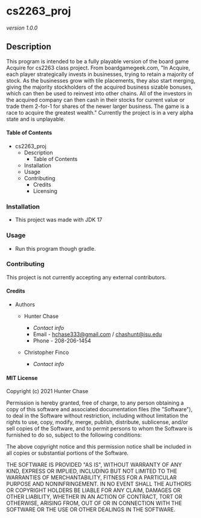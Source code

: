 # cs2263_proj
*version 1.0.0*

## Description
This program is intended to be a fully playable version of the board game Acquire for cs2263 class project.
   From boardgamegeek.com, "In Acquire, each player strategically invests in businesses, trying to retain a majority of stock. As the businesses grow with tile placements, they also start merging, giving the majority stockholders of the acquired business sizable bonuses, which can then be used to reinvest into other chains. All of the investors in the acquired company can then cash in their stocks for current value or trade them 2-for-1 for shares of the newer larger business. The game is a race to acquire the greatest wealth."
Currently the project is in a very alpha state and is unplayable.

#### Table of Contents
- cs2263_proj
  - Description
    - Table of Contents
  - Installation
  - Usage
  - Contributing
    - Credits
    - Licensing


### Installation
- This project was made with JDK 17


### Usage
- Run this program though gradle.


### Contributing
This project is not currently accepting any external contributors.


#### Credits
- Authors
  - Hunter Chase
    - *Contact info*
    - Email - hchase333@gmail.com / chashunt@isu.edu
    - Phone - 208-206-1454

  - Christopher Finco
    - *Contact info*


#### MIT License

Copyright (c) 2021 Hunter Chase

Permission is hereby granted, free of charge, to any person obtaining a copy
of this software and associated documentation files (the "Software"), to deal
in the Software without restriction, including without limitation the rights
to use, copy, modify, merge, publish, distribute, sublicense, and/or sell
copies of the Software, and to permit persons to whom the Software is
furnished to do so, subject to the following conditions:

The above copyright notice and this permission notice shall be included in all
copies or substantial portions of the Software.

THE SOFTWARE IS PROVIDED "AS IS", WITHOUT WARRANTY OF ANY KIND, EXPRESS OR
IMPLIED, INCLUDING BUT NOT LIMITED TO THE WARRANTIES OF MERCHANTABILITY,
FITNESS FOR A PARTICULAR PURPOSE AND NONINFRINGEMENT. IN NO EVENT SHALL THE
AUTHORS OR COPYRIGHT HOLDERS BE LIABLE FOR ANY CLAIM, DAMAGES OR OTHER
LIABILITY, WHETHER IN AN ACTION OF CONTRACT, TORT OR OTHERWISE, ARISING FROM,
OUT OF OR IN CONNECTION WITH THE SOFTWARE OR THE USE OR OTHER DEALINGS IN THE
SOFTWARE.
